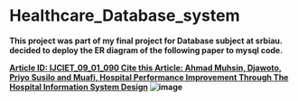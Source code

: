 # Healthcare_Database_system
<b>This project was part of my final project for Database subject at srbiau.<b>
<b>decided to deploy the ER diagram of the following paper to mysql code.<b>

<a href="https://www.researchgate.net/publication/324182359_Article_ID_IJCIET_09_01_090_Cite_this_Article_Ahmad_Muhsin_Djawoto_Priyo_Susilo_and_Muafi_Hospital_Performance_Improvement_Through_The_Hospital_Information_System_Design" target="_blank">Article ID: IJCIET_09_01_090 Cite this Article: Ahmad Muhsin, Djawoto, Priyo Susilo and Muafi, Hospital Performance Improvement Through The Hospital Information System Design</a>
![image](https://github.com/srssina/Healthcare_Database_system/assets/95973648/11a78666-9b73-49c4-b6c5-96ce887c12b3)
